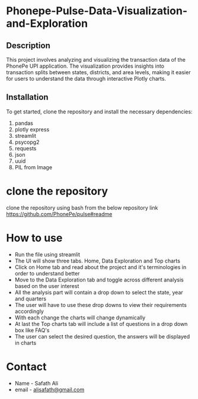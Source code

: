 # Phonepe-Pulse-Data-Visualization-and-Exploration

## Description 
This project involves analyzing and visualizing the transaction data of the PhonePe UPI application. The visualization provides insights into transaction splits between states, districts, and area levels, making it easier for users to understand the data through interactive Plotly charts. 

## Installation
To get started, clone the repository and install the necessary dependencies:
1) pandas
2) plotly express
3) streamlit
4) psycopg2
5) requests
6) json
7) uuid
8) PIL from Image

# clone the repository
clone the repository using bash from the below repository link
https://github.com/PhonePe/pulse#readme

# How to use
* Run the file using streamlit
* The UI will show three tabs. Home, Data Exploration and Top charts
* Click on Home tab and read about the project and it's terminologies in order to understand better
* Move to the Data Exploration tab and toggle across different analysis based on the user interest
* All the analysis part will contain a drop down to select the state, year and quarters
* The user will have to use these drop downs to view their requirements accordingly
* With each change the charts will change dynamically
* At last the Top charts tab will include a list of questions in a drop down box like FAQ's
* The user can select the desired question, the answers will be displayed in charts

# Contact
* Name - Safath Ali
* email - alisafath@gmail.com
